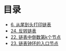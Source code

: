 # 目录


- [6. 从尾到头打印链表](6.%20从尾到头打印链表.md)
- [24. 反转链表](24.%20翻转链表.md)
- [22. 链表中倒数第k个节点](22.%20链表中倒数第k个节点.md)
- [23. 链表钟环的入口节点](23.%20链表钟环的入口节点.md)
